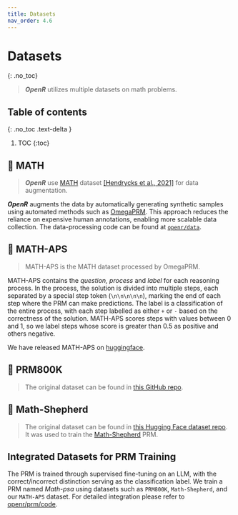 ```yaml
---
title: Datasets
nav_order: 4.6
---
```


# Datasets
{: .no_toc}

> ***OpenR*** utilizes multiple datasets on math problems.

## Table of contents
{: .no_toc .text-delta }

1. TOC
{:toc}

## 🧮 MATH

> ***OpenR*** use [MATH](https://github.com/openreasoner/openr/tree/main/envs/MATH) dataset [[Hendrycks et al., 2021]](https://arxiv.org/abs/2103.03874) for data augmentation. 

***OpenR*** augments the data by automatically generating synthetic samples using automated methods such as [OmegaPRM](https://arxiv.org/abs/2406.06592). This approach reduces the reliance
on expensive human annotations, enabling more scalable data collection. The data-processing code can be found at [`openr/data`](https://github.com/openreasoner/openr/tree/main/data).

## 🎲 MATH-APS

> MATH-APS is the MATH dataset processed by OmegaPRM. 

MATH-APS contains the *question, process* and *label* for each reasoning process. In the process, the solution is divided into multiple steps, each separated by a special step token (`\n\n\n\n\n`), marking the end of each step where the PRM can make predictions. The label is a classification of the entire process, with each step labelled as either `+` or `-` based on the correctness of the solution. MATH-APS scores steps with values between 0 and 1, so we label steps whose score is greater than 0.5
as positive and others negative.

We have released MATH-APS on [huggingface](https://huggingface.co/datasets/openreasoner/MATH-APS).


## 🔢 PRM800K

> The original dataset can be found in [this GitHub repo](https://github.com/openai/prm800k). 

<!-- ### Step tag
{: .no_toc}

We use `\n\n\n\n\n` as the step tag, which is appended to each step.

### For binary classification
{: .no_toc}

PRM800K has three labels: `good`, `neutral`, and `bad`, but we regard PRM training as a binary
classification problem. Hence, we treat steps labelled `neutral` or `good` in PRM800K as positive
ones and those labelled `bad` as negative ones.

### Multiple candidates for each step
{: .no_toc}

Each step may contain one or more completions in the original PRM800K. We include all the possible
combinations of these candidates in the training data. -->

<!-- ## ♟️ MATH-APS

>*OpenR* use automated methods such as OmegaPRM to synthesize a new dataset named *MATH-APS*.

This dataset was collected by us following the procedure introduced [here]({% link
docs/usage/data.md %}).

### For binary classification
{: .no_toc}

MATH-APS scores steps with values between 0 and 1, so we label steps whose score is greater than 0.5
as positive and others negative. -->

## 🧩 Math-Shepherd

> The original dataset can be found in [this Hugging Face dataset
repo](https://huggingface.co/datasets/peiyi9979/Math-Shepherd). It was used to train the
[Math-Shepherd](http://arxiv.org/abs/2312.08935) PRM.



## Integrated Datasets for PRM Training

The PRM is trained through supervised fine-tuning on an LLM, with the correct/incorrect
distinction serving as the classification label. We train a PRM named *Math-psa* using datasets such as `PRM800K`, `Math-Shepherd`, and our `MATH-APS` dataset. For detailed integration please refer to [openr/prm/code](https://github.com/openreasoner/openr/tree/main/prm/code).